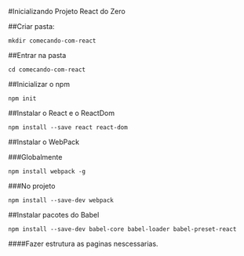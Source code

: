 #Inicializando Projeto React do Zero

##Criar pasta:

`mkdir comecando-com-react`

##Entrar na pasta

`cd comecando-com-react`

##Inicializar o npm

`npm init`

##Instalar o React e o ReactDom

`npm install --save react react-dom`

##Instalar o WebPack

###Globalmente

`npm install webpack -g`

###No projeto

`npm install --save-dev webpack`

##Instalar pacotes do Babel

`npm install --save-dev babel-core babel-loader babel-preset-react` 

####Fazer estrutura as paginas nescessarias.
